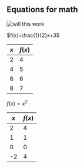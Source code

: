 ## Equations for math

![will this work](https://news.harvard.edu/wp-content/uploads/2022/11/iStock-mathproblems.jpg)

$f(x)=\frac{1}{2}x+3$

| $x$ | $f(x)$ |
| ---- | ----- |
| 2 | 4 |
| 4 | 5 |
| 6 | 6 |
| 8 | 7 |


$f(x)=x^2$

| $x$ | $f(x)$ |
| --- | ------ |
| 2 | 4 |
| 1 | 1 |
| 0 | 0 |
| -2 | 4 |


